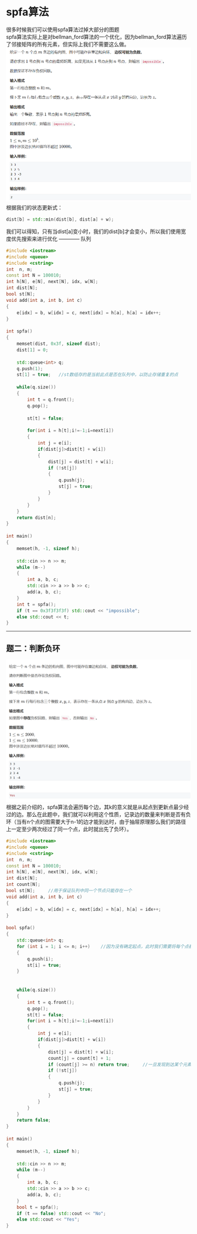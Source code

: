 # spfa算法
很多时候我们可以使用spfa算法过掉大部分的图题     
spfa算法实际上是对bellman_ford算法的一个优化，因为bellman_ford算法遍历了邻接矩阵的所有元素，但实际上我们不需要这么做。    
![题一](./pic/Question1.png)
根据我们的状态更新式：
```cpp
dist[b] = std::min(dist[b], dist[a] + w);
```
我们可以得知，只有当dist[a]变小时，我们的dist[b]才会变小，所以我们使用宽度优先搜索来进行优化 ———— 队列     
```cpp
#include <iostream>
#include <queue>
#include <cstring>
int  n, m;
const int N = 100010;
int h[N], e[N], next[N], idx, w[N];
int dist[N];
bool st[N];
void add(int a, int b, int c)
{
	e[idx] = b, w[idx] = c, next[idx] = h[a], h[a] = idx++;
}

int spfa()
{
	memset(dist, 0x3f, sizeof dist);
	dist[1] = 0;

	std::queue<int> q;
	q.push(1);
	st[1] = true;	//st数组存的是当前此点是否在队列中，以防止存储重复的点

	while(q.size())
	{
		int t = q.front();
		q.pop();

		st[t] = false;

		for(int i = h[t];i!=-1;i=next[i])
		{
			int j = e[i];
			if(dist[j]>dist[t] + w[i])
			{
				dist[j] = dist[t] + w[i];
				if (!st[j])
				{
					q.push(j);
					st[j] = true;
				}
			}
		}
	}
	return dist[n];
}

int main()
{
	memset(h, -1, sizeof h);

	std::cin >> n >> m;
	while (m--)
	{
		int a, b, c;
		std::cin >> a >> b >> c;
		add(a, b, c);
	}
	int t = spfa();
	if (t == 0x3f3f3f3f) std::cout << "impossible";
	else std::cout << t;
}
```
***
## 题二：判断负环
![题二](./pic/Question2.png)   
根据之前介绍的，spfa算法会遍历每个边，其k的意义就是从起点到更新点最少经过的边。那么在此题中，我们就可以利用这个性质，记录边的数量来判断是否有负环（当有n个点的图需要大于n-1的边才能到达时，由于抽屉原理那么我们的路径上一定至少两次经过了同一个点，此时就出先了负环）。
```cpp
#include <iostream>
#include <queue>
#include <cstring>
int  n, m;
const int N = 100010;
int h[N], e[N], next[N], idx, w[N];
int dist[N];
int count[N];
bool st[N];		//用于保证队列中同一个节点只能存在一个
void add(int a, int b, int c)
{
	e[idx] = b, w[idx] = c, next[idx] = h[a], h[a] = idx++;
}

bool spfa()
{
	std::queue<int> q;
	for (int i = 1; i <= n; i++)	//因为没有确定起点，此时我们需要将每个点都作为起点进行遍历，否则如果两个图不相交那么就会失败
	{
		q.push(i);
		st[i] = true;
	}


	while(q.size())
	{
		int t = q.front();
		q.pop();
		st[t] = false;
		for(int i = h[t];i!=-1;i=next[i])
		{
			int j = e[i];
			if(dist[j]>dist[t] + w[i])
			{
				dist[j] = dist[t] + w[i];
				count[j] = count[t] + 1;
				if (count[j] >= n) return true;		//一旦发现到达某个元素的边多于n-1条就返回存在负环
				if (!st[j])
				{
					q.push(j);
					st[j] = true;
				}
			}
		}
	}
	return false;
}

int main()
{
	memset(h, -1, sizeof h);

	std::cin >> n >> m;
	while (m--)
	{
		int a, b, c;
		std::cin >> a >> b >> c;
		add(a, b, c);
	}
	bool t = spfa();
	if (t == false) std::cout << "No";
	else std::cout << "Yes";
}
```


